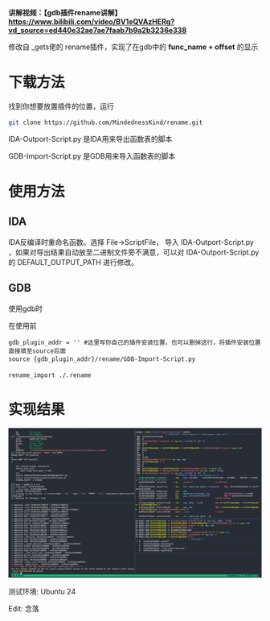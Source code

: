 **讲解视频：【gdb插件rename讲解】https://www.bilibili.com/video/BV1eQVAzHERg?vd_source=ed440e32ae7ae7faab7b9a2b3236e338**

修改自 _gets佬的 rename插件，实现了在gdb中的 **func_name + offset** 的显示

# 下载方法

找到你想要放置插件的位置，运行

```sh
git clone https://github.com/MindednessKind/rename.git
```

IDA-Outport-Script.py 是IDA用来导出函数表的脚本

GDB-Import-Script.py 是GDB用来导入函数表的脚本



# 使用方法

## IDA

IDA反编译时重命名函数。选择 File->ScriptFile， 导入 IDA-Outport-Script.py ，如果对导出结果自动放至二进制文件旁不满意，可以对 IDA-Outport-Script.py 的 DEFAULT_OUTPUT_PATH 进行修改。

## GDB



使用gdb时

在使用前

```shell
gdb_plugin_addr = '' #这里写你自己的插件安装位置，也可以删掉这行，将插件安装位置直接填至source后面
source {gdb_plugin_addr}/rename/GDB-Import-Script.py

rename_import ./.rename
```





# 实现结果

![Show](.\images\Show.png)

测试环境: Ubuntu 24

Edit: 念落